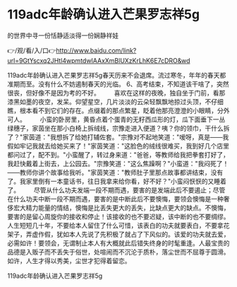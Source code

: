 # 119adc年龄确认进入芒果罗志祥5g
的世界中寻一份恬静适淡得一份娴静祥娃

👉/观/看/入/口👉http://www.baidu.com/link?url=9GtYscxq2JHtl4wpmtdwIAAxXmBlUXzKrLhK6E7cDRO&wd

119adc年龄确认进入芒果罗志祥5g春天历来不会退席。流过寒冬，年年的春天都准期而至。没有什么不妨遏制春天的光临。
	6、高考结束，不知道该干啥了，突然很丧，但好像不是因为考的不好。
	　　喜欢在这样的夜晚，独自坐于门前，看那漆黑如墨的夜空，发呆。仰望星空，几片淡淡的云朵轻飘飘地掠过头顶，不仔细瞧，根本看不到它们的存在。点缀着的那点繁星，眨着他那亮澄澄的小眼睛，分外可人。
　　小蛮的卧房里，黄昏点着个蛋青的无籽西瓜形的灯，瓜下面垂下一丛绿穗子，家茵坐在那小白椅上拆绒线，宗豫走进入便道？咦？你的领巾，干什么拆了？"家茵道："我想拆了给她打辅佐套。"宗豫对不起地笑道："嗳呀，真是——我假如牢记我就去给她买来了！"家茵笑道："这脸色的绒线很难买，我到好几个店里都问过了，配不到。"小蛮醒了，转过身来道："爸爸，等教师给我把拳套打好了，我赶快戴着上街去，上公园去。"宗豫笑道："这么焦躁啊？"小蛮道："我闷死了！——教师你讲个故事给我听。"家茵笑道："教师肚子里那点故事都讲结束，没有了。我家里倒有一本童话书，往日我拿来给你看，好不好？"小蛮闷恹恹的又睡着了。
　　尽管从什么功夫发端一段不期而遇，要害的是发端此后不要遏止；尽管在什么功夫中断一段不期而遇，要害的是中断此后不要懊悔，要领会懊悔是一种奢侈宏大精力能量的情结，懊悔是比丢失更大的丢失，比缺点更大的缺点。不懊悔，要害的是留心周旋你的接收和停止！该接收的也不要迟疑，该中断的也不要绸缪。人生短短几十年，不要给本人留住了什么可惜，该表白的功夫就要表白，不要拿花架子，弄虚作假，犹如本人先说了先积极了就占了下风似的。该爱的功夫就去爱，必需如许！要领会，无谓制止本人有大概就此后错失终身的时髦重逢。人最宝贵的品德是入贩子而不丢失于俗世，处喧闹而不沉沦于质朴，落尘世而不屈尊于圆滑。如许，人生才得以秀美，尘世才犯得着留恋。

119adc年龄确认进入芒果罗志祥5g
